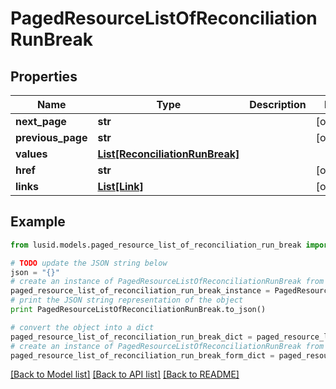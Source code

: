 # PagedResourceListOfReconciliationRunBreak


## Properties
Name | Type | Description | Notes
------------ | ------------- | ------------- | -------------
**next_page** | **str** |  | [optional] 
**previous_page** | **str** |  | [optional] 
**values** | [**List[ReconciliationRunBreak]**](ReconciliationRunBreak.md) |  | 
**href** | **str** |  | [optional] 
**links** | [**List[Link]**](Link.md) |  | [optional] 

## Example

```python
from lusid.models.paged_resource_list_of_reconciliation_run_break import PagedResourceListOfReconciliationRunBreak

# TODO update the JSON string below
json = "{}"
# create an instance of PagedResourceListOfReconciliationRunBreak from a JSON string
paged_resource_list_of_reconciliation_run_break_instance = PagedResourceListOfReconciliationRunBreak.from_json(json)
# print the JSON string representation of the object
print PagedResourceListOfReconciliationRunBreak.to_json()

# convert the object into a dict
paged_resource_list_of_reconciliation_run_break_dict = paged_resource_list_of_reconciliation_run_break_instance.to_dict()
# create an instance of PagedResourceListOfReconciliationRunBreak from a dict
paged_resource_list_of_reconciliation_run_break_form_dict = paged_resource_list_of_reconciliation_run_break.from_dict(paged_resource_list_of_reconciliation_run_break_dict)
```
[[Back to Model list]](../README.md#documentation-for-models) [[Back to API list]](../README.md#documentation-for-api-endpoints) [[Back to README]](../README.md)


